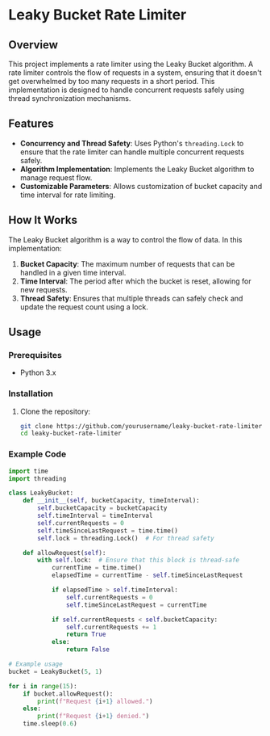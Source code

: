 # Leaky Bucket Rate Limiter

## Overview

This project implements a rate limiter using the Leaky Bucket algorithm. A rate limiter controls the flow of requests in a system, ensuring that it doesn't get overwhelmed by too many requests in a short period. This implementation is designed to handle concurrent requests safely using thread synchronization mechanisms.

## Features

- **Concurrency and Thread Safety**: Uses Python's `threading.Lock` to ensure that the rate limiter can handle multiple concurrent requests safely.
- **Algorithm Implementation**: Implements the Leaky Bucket algorithm to manage request flow.
- **Customizable Parameters**: Allows customization of bucket capacity and time interval for rate limiting.

## How It Works

The Leaky Bucket algorithm is a way to control the flow of data. In this implementation:

1. **Bucket Capacity**: The maximum number of requests that can be handled in a given time interval.
2. **Time Interval**: The period after which the bucket is reset, allowing for new requests.
3. **Thread Safety**: Ensures that multiple threads can safely check and update the request count using a lock.

## Usage

### Prerequisites

- Python 3.x

### Installation

1. Clone the repository:
    ```sh
    git clone https://github.com/yourusername/leaky-bucket-rate-limiter.git
    cd leaky-bucket-rate-limiter
    ```

### Example Code

```python
import time
import threading

class LeakyBucket:
    def __init__(self, bucketCapacity, timeInterval):
        self.bucketCapacity = bucketCapacity
        self.timeInterval = timeInterval
        self.currentRequests = 0
        self.timeSinceLastRequest = time.time()
        self.lock = threading.Lock()  # For thread safety

    def allowRequest(self):
        with self.lock:  # Ensure that this block is thread-safe
            currentTime = time.time()
            elapsedTime = currentTime - self.timeSinceLastRequest

            if elapsedTime > self.timeInterval:
                self.currentRequests = 0
                self.timeSinceLastRequest = currentTime

            if self.currentRequests < self.bucketCapacity:
                self.currentRequests += 1
                return True
            else:
                return False

# Example usage
bucket = LeakyBucket(5, 1)

for i in range(15):
    if bucket.allowRequest():
        print(f"Request {i+1} allowed.")
    else:
        print(f"Request {i+1} denied.")
    time.sleep(0.6)
